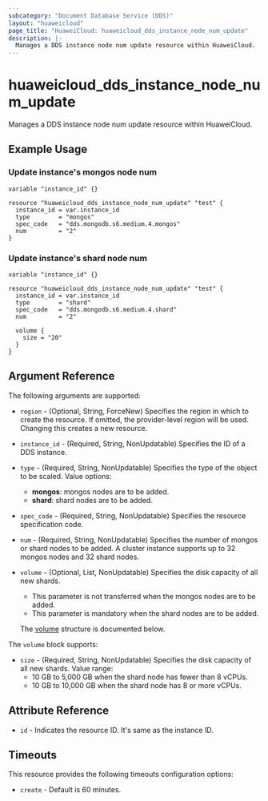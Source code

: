 ```yaml
---
subcategory: "Document Database Service (DDS)"
layout: "huaweicloud"
page_title: "HuaweiCloud: huaweicloud_dds_instance_node_num_update"
description: |-
  Manages a DDS instance node num update resource within HuaweiCloud.
---
```


# huaweicloud_dds_instance_node_num_update

Manages a DDS instance node num update resource within HuaweiCloud.

## Example Usage

### Update instance's mongos node num

```hcl
variable "instance_id" {}

resource "huaweicloud_dds_instance_node_num_update" "test" {
  instance_id = var.instance_id
  type        = "mongos"
  spec_code   = "dds.mongodb.s6.medium.4.mongos"
  num         = "2"
}
```

### Update instance's shard node num

```hcl
variable "instance_id" {}

resource "huaweicloud_dds_instance_node_num_update" "test" {
  instance_id = var.instance_id
  type        = "shard"
  spec_code   = "dds.mongodb.s6.medium.4.shard"
  num         = "2"
  
  volume {
    size = "20"
  }
}
```

## Argument Reference

The following arguments are supported:

* `region` - (Optional, String, ForceNew) Specifies the region in which to create the resource.
  If omitted, the provider-level region will be used. Changing this creates a new resource.

* `instance_id` - (Required, String, NonUpdatable) Specifies the ID of a DDS instance.

* `type` - (Required, String, NonUpdatable) Specifies the type of the object to be scaled. Value options:
  + **mongos**: mongos nodes are to be added.
  + **shard**: shard nodes are to be added.

* `spec_code` - (Required, String, NonUpdatable) Specifies the resource specification code.

* `num` - (Required, String, NonUpdatable) Specifies the number of mongos or shard nodes to be added. A cluster instance
  supports up to 32 mongos nodes and 32 shard nodes.

* `volume` - (Optional, List, NonUpdatable) Specifies the disk capacity of all new shards.
  + This parameter is not transferred when the mongos nodes are to be added.
  + This parameter is mandatory when the shard nodes are to be added.

  The [volume](#volume_struct) structure is documented below.

<a name="volume_struct"></a>
The `volume` block supports:

* `size` - (Required, String, NonUpdatable) Specifies the disk capacity of all new shards. Value range:
  + 10 GB to 5,000 GB when the shard node has fewer than 8 vCPUs.
  + 10 GB to 10,000 GB when the shard node has 8 or more vCPUs.

## Attribute Reference

* `id` - Indicates the resource ID. It's same as the instance ID.

## Timeouts

This resource provides the following timeouts configuration options:

* `create` - Default is 60 minutes.
